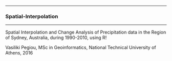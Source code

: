 -----------------------------
### Spatial-Interpolation ###
-----------------------------

Spatial Interpolation and Change Analysis of Precipitation data in the Region of Sydney, Australia, during 1990-2010, using R!

Vasiliki Pegiou, MSc in Geoinformatics, National Technical University of Athens, 2016

